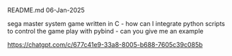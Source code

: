 README.md
06-Jan-2025

sega master system game written in C - how can I integrate python scripts to control the game play with pybind - can you give me an example

https://chatgpt.com/c/677c41e9-33a8-8005-b688-7605c39c085b